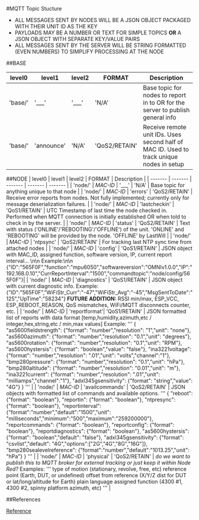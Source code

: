 #MQTT Topic Stucture

+ ALL MESSAGES SENT BY NODES WILL BE A JSON OBJECT PACKAGED WITH THEIR UNIT ID AS THE KEY
+ PAYLOADS MAY BE A NUMBER OR TEXT FOR SIMPLE TOPICS **OR** A JSON OBJECT WITH SEPARATE KEY/VALUE PAIRS
+ ALL MESSAGES SENT BY THE SERVER WILL BE STRING FORMATTED (EVEN NUMBERS) TO SIMPLIFY PROCESSING AT THE NODE

##BASE

| level0   | level1      | level2        | FORMAT        | Description |
| -------  | -------     | -------       | -------       | -------     |
| 'base/'  | '___'       | '___'         | 'N/A'         | Base topic for nodes to report in to OR for the server to publish general info           |
| 'base/'  | 'announce'  | 'N/A'         | 'QoS2/RETAIN' | Receive remote unit IDs. Uses second half of MAC ID. Used to track unique nodes in setup |

 
##NODE
| level0   | level1        | level2        | FORMAT        | Description |
| -------  | -------       | -------       | -------       | -------     |
| 'node/'  | _MAC-ID_      | '___'         | 'N/A'         | Base topic for anything unique to that node           |
| 'node/'  | _MAC-ID_      | 'errors'      | 'QoS2/RETAIN' | Receive error reports from nodes. Not fully implemented; currently only for message deserialization failures. |
| 'node/'  | _MAC-ID_      | 'lastcheckin' | 'QoS1/RETAIN' | UTC Timestamp of last time the node checked in. Performed when MQTT connection is initially established OR when told to check in by the server. |
| 'node/'  | _MAC-ID_      | 'status'      | 'QoS2/RETAIN' | Text with status ('ONLINE'/'REBOOTING'/'OFFLINE') of the unit. 'ONLINE' and 'REBOOTING' will be provided by the node. 'OFFLINE' by LastWill |
| 'node/'  | _MAC-ID_      | 'ntpsync'     | 'QoS2/RETAIN' | For tracking last NTP sync time from attached nodes |
| 'node/'  | _MAC-ID_      | 'config'      | 'QoS1/RETAIN' | JSON object with MAC_ID, assigned function, software version, IP, current report interval... \n\n Example:\n\n {"ID":"565F0F","function":"mpu6050","softwareversion":"OMNIv1.0.0","IP":"192.168.0.10","CurrReportInterval":"1500","commandtopic":"node/config/565F0F"}|
| 'node/'  | _MAC-ID_      | 'diagnostics' | 'QoS1/RETAIN' | JSON object with current diagnostic info. Example: {"ID":"565F0F","WiFiStr_Curr":"-47","WiFiStr_Avg":"-45","MsgSentToDate":"125","UpTime":"58234"} **FUTURE ADDITION:** RSSI min/max, ESP_VCC, ESP_REBOOT_REASON, QoS mismatches, WiFi/MQTT disconnects counter, etc. |
| 'node/'  | _MAC-ID_      | 'reportformat'| 'QoS1/RETAIN' | JSON formatted list of reports with data format [temp,humidity,azimuth,etc / integer,hex,string,etc / min,max values] Example: 
                                                             '''
                                                             {
                                                              "as5600fieldstrength": {"format": "number","resolution": "1","unit": "none"},
                                                              "as5600azimuth": {"format": "number","resolution": "0.1","unit": "degrees"},
                                                              "as5600rotation": {"format": "number","resolution": "0.1","unit": "RPM"},
                                                              "as5600hystersis": {"format": "boolean","value": "false"},
                                                              "ina3221voltage": {"format": "number","resolution": ".01","unit": "volts","channel":"1"},
                                                              "bmp280pressure": {"format": "number","resolution": "0.1","unit": "hPa"},
                                                              "bmp280altitude": {"format": "number","resolution": "0.01","unit": "m"},
                                                              "ina3221current": {"format": "number","resolution": ".01","unit": "milliamps","channel":"1"},
                                                              "adxl345gsensitivity": {"format": "string","value": "4G"}
                                                             }
                                                             ''' |
| 'node/'  | _MAC-ID_      | 'availcommands' | 'QoS2/RETAIN' | JSON objects with formatted list of commands and available options.
                                                             '''
                                                             {
                                                               "reboot": {"format": "boolean"},
                                                               "reportin": {"format": "boolean"},
                                                               "ntpresync": {"format": "boolean"},
                                                               "reportinterval": {"format":"number","default":"1500","unit": "milliseconds","minimum":"500","maximum":"259200000"},
                                                               "reportcommands": {"format": "boolean"},
                                                               "reportconfig": {"format": "boolean"},
                                                               "reportdiagnostics": {"format": "boolean"},
                                                               "as5600hystersis": {"format": "boolean","default": "false"},
                                                               "adxl345gsensitivity": {"format": "csvlist","default": "4G","options":["2G","4G","8G","16G"]},
                                                               "bmp280sealevelreference": {"format":"number","default":"1013.25","unit": "hPa"}
                                                              }
                                                              '''    |
| 'node/'  | _MAC-ID_      | 'physical'      | 'QoS2/RETAIN' | _do we want to publish this to MQTT broker for external tracking or just keep it within Node Red?_ Examples:
                                                               '''
                                                               type of motion (stationary, revolve, free, etc)
                                                               reference point (Earth, DUT, or undefined)
                                                               offset from reference (X/Y/Z dist for DUT or lat/long/altitude for Earth)
                                                               plain language assigned function (4300 #1, 4300 #2, spinny platform azimuth, etc)
                                                               ''' |


##References

[Reference]([https://pages.github.com/](https://github.com/node-red/node-red/wiki/Node-msg-Conventions))
